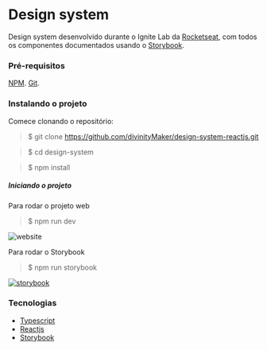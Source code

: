# Design system
Design system desenvolvido durante o Ignite Lab da [Rocketseat](https://www.rocketseat.com.br), com todos os componentes documentados usando o [Storybook](https://storybook.js.org).

### Pré-requisitos
[NPM](https://www.npmjs.com).
[Git](https://git-scm.com).

### Instalando o projeto
Comece clonando o repositório:

> $ git clone https://github.com/divinityMaker/design-system-reactjs.git
    
> $ cd design-system

> $ npm install

##### Iniciando o projeto
Para rodar o projeto web
> $ npm run dev

![website](https://i.imgur.com/8GDdbqo.png)

Para rodar o Storybook
> $ npm run storybook

[![storybook](https://i.imgur.com/lANHqbe.png)](https://divinitymaker.github.io/design-system-reactjs/?path=/story/components-button--default)

### Tecnologias
* [Typescript](typescriptlang.org)
* [Reactjs](https://reactjs.org)
* [Storybook](https://storybook.js.org)
